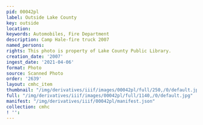 ```yaml
---
pid: 00042pl
label: Outside Lake County
key: outside
location: 
keywords: Automobiles, Fire Department
description: Camp Hale-fire truck 2007
named_persons: 
rights: This photo is property of Lake County Public Library.
creation_date: '2007'
ingest_date: '2021-04-06'
format: Photo
source: Scanned Photo
order: '2639'
layout: cmhc_item
thumbnail: "/img/derivatives/iiif/images/00042pl/full/250,/0/default.jpg"
full: "/img/derivatives/iiif/images/00042pl/full/1140,/0/default.jpg"
manifest: "/img/derivatives/iiif/00042pl/manifest.json"
collection: cmhc
! '': 
---
```

